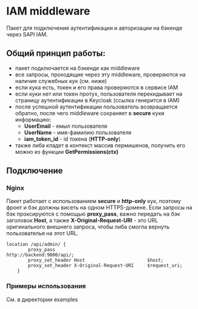 # IAM middleware

Пакет для подключения аутентификации и авторизации на бэкенде через SAPI IAM.

## Общий принцип работы:
* пакет подключается на бэкенде как middleware
* все запросы, проходящие через эту middleware, проверяются на наличие служебных кук (см. ниже)
* если кука есть, токен и его права проверяются в сервисе IAM
* если куки нет или токен протух, пользователя перекидывает на страницу аутентификации в Keycloak (ссылка генерится в IAM)
* после успешной аутентификации пользователь возвращается обратно, после чего middleware сохраняет в **secure** куки информацию:
  * **UserEmail** - емыл пользователя
  * **UserName** - имя-фамилию пользователя
  * **iam_token_id** - id токена (**HTTP-only**)
* также либа кладет в контекст массив пермишенов, получить его можно из функции **GetPermissions(ctx)**

## Подключение

### Nginx

Пакет работает с использованием **secure** и **http-only** кук, поэтому фронт и бэк должны висеть на одном HTTPS-домене.
Если запросы на бэк проксируются с помощью **proxy_pass**, важно передать на бэк заголовок **Host**, а также **X-Original-Request-URI** - это
URL оригинального внешнего запроса, чтобы либа смогла вернуть пользователья на этот URL.

````nginx configuration
location /api/admin/ {
        proxy_pass                                  http://backend:9000/api/;
        proxy_set_header Host                       $host;
        proxy_set_header X-Original-Request-URI     $request_uri;
    }
````

### Примеры использования 

См. в директории examples
